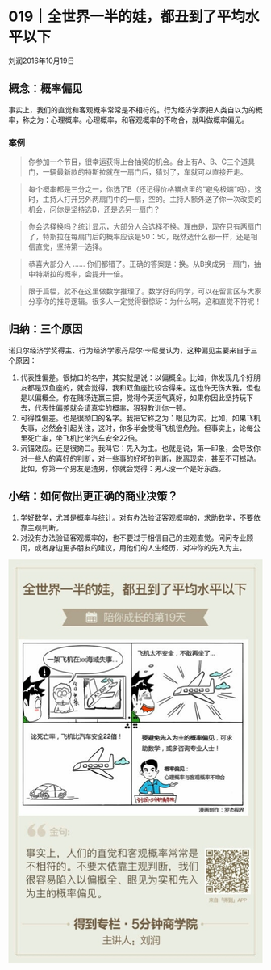 # 019｜全世界一半的娃，都丑到了平均水平以下
刘润2016年10月19日

## 概念：概率偏见

事实上，我们的直觉和客观概率常常是不相符的。行为经济学家把人类自以为的概率，称之为：心理概率。心理概率，和客观概率的不吻合，就叫做概率偏见。

### 案例

>你参加一个节目，很幸运获得上台抽奖的机会。台上有A、B、C三个道具门，一辆最新款的特斯拉就在一扇门后，猜对了，车就可以直接开走。

>每个概率都是三分之一，你选了B（还记得价格锚点里的“避免极端”吗）。这时，主持人打开另外两扇门中的一扇，空的。主持人额外送了你一次改变的机会，问你是坚持选B，还是选另一扇门？

>你会选择换吗？统计显示，大部分人会选择不换。理由是，现在只有两扇门了，特斯拉在每扇门后的概率应该是50：50，既然选什么都一样，还是相信直觉，坚持第一选择。

>恭喜大部分人 …… 你们都错了。正确的答案是：换。从B换成另一扇门，抽中特斯拉的概率，会提升一倍。

>限于篇幅，就不在这里做数学推理了。数学好的同学，可以在留言区与大家分享你的推导逻辑。很多人一定觉得很惊讶：为什么啊，这和直觉不符呢！

## 归纳：三个原因

诺贝尔经济学奖得主、行为经济学家丹尼尔·卡尼曼认为，这种偏见主要来自于三个原因：

1. 代表性偏差。很拗口的名字，其实就是说：以偏概全。比如，你发现几个好朋友都是双鱼座的，就会觉得，我和双鱼座比较合得来。这也许无伤大雅，但也是以偏概全。你在赌场连赢三把，觉得今天运气真好，如果你因此坚持玩下去，代表性偏差就会请真实的概率，狠狠教训你一顿。
2. 可得性偏差。也是很拗口的名字。我把它称之为：眼见为实。比如，如果飞机失事，必然会引起关注，这时，你多半会觉得飞机很危险。但事实上，论每公里死亡率，坐飞机比坐汽车安全22倍。
3. 沉锚效应。还是很拗口。我叫它：先入为主。也就是说，第一印象，会导致你对一些人的喜好的判断，对一些事的好坏的判断，脱离现实，甚至不可撼动。比如，你第一个男友是渣男，你就会觉得：男人没一个是好东西。

## 小结：如何做出更正确的商业决策？

1. 学好数学，尤其是概率与统计。对有办法验证客观概率的，求助数学，不要依靠主观判断。
2. 对没有办法验证客观概率的，也不要过于相信自己的主观直觉。问问专业顾问，或者身边更多朋友的建议，用他们的人生经历，对冲你的先入为主。

![](./_image/2017-08-04-10-53-32.jpg)
